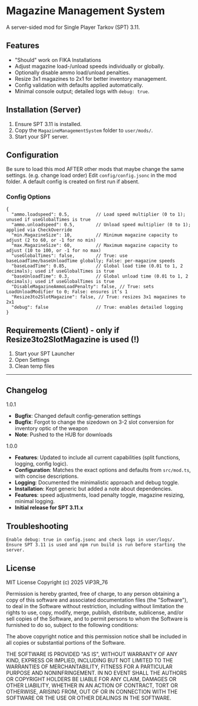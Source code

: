 # Magazine Management System

A server-sided mod for Single Player Tarkov (SPT) 3.11.

## Features
- "Should" work on FIKA Installations
- Adjust magazine load-/unload speeds individually or globally.
- Optionally disable ammo load/unload penalties.
- Resize 3x1 magazines to 2x1 for better inventory management.
- Config validation with defaults applied automatically.
- Minimal console output; detailed logs with `debug: true`.

## Installation (Server)
1. Ensure SPT 3.11 is installed.
2. Copy the `MagazineManagementSystem` folder to `user/mods/`.
3. Start your SPT server.

## Configuration
Be sure to load this mod AFTER other mods that maybe change the same settings. (e.g. change load order)
Edit `config/config.jsonc` in the mod folder. A default config is created on first run if absent.

### Config Options
```jsonc
{
  "ammo.loadspeed": 0.5,          // Load speed multiplier (0 to 1); unused if useGlobalTimes is true
  "ammo.unloadspeed": 0.5,        // Unload speed multiplier (0 to 1); applied via CheckOverride
  "min.MagazineSize": 10,         // Minimum magazine capacity to adjust (2 to 60, or -1 for no min)
  "max.MagazineSize": 60,         // Maximum magazine capacity to adjust (10 to 100, or -1 for no max)
  "useGlobalTimes": false,        // True: use baseLoadTime/baseUnloadTime globally; False: per-magazine speeds
  "baseLoadTime": 0.85,           // Global load time (0.01 to 1, 2 decimals); used if useGlobalTimes is true
  "baseUnloadTime": 0.3,          // Global unload time (0.01 to 1, 2 decimals); used if useGlobalTimes is true
  "DisableMagazineAmmoLoadPenalty": false, // True: sets LoadUnloadModifier to 0; False: ensures it’s 1
  "Resize3to2SlotMagazine": false, // True: resizes 3x1 magazines to 2x1
  "debug": false                  // True: enables detailed logging
}
```
## Requirements (Client) - only if Resize3to2SlotMagazine is used (!)
1. Start your SPT Launcher
2. Open Settings
3. Clean temp files

---
## Changelog
1.0.1
- **Bugfix**: Changed default config-generation settings
- **Bugfix**: Forgot to change the sizedown on 3-2 slot conversion for inventory optic of the weapon
- **Note**: Pushed to the HUB for downloads
  
1.0.0
- **Features**: Updated to include all current capabilities (split functions, logging, config logic).
- **Configuration**: Matches the exact options and defaults from `src/mod.ts`, with concise descriptions.
- **Logging**: Documented the minimalistic approach and debug toggle.
- **Installation**: Kept generic but added a note about dependencies.
- **Features**: speed adjustments, load penalty toggle, magazine resizing, minimal logging.
- **Initial release for SPT 3.11.x**

## Troubleshooting
    Enable debug: true in config.jsonc and check logs in user/logs/.
    Ensure SPT 3.11 is used and npm run build is run before starting the server.

## License
MIT License
Copyright (c) 2025 ViP3R_76

Permission is hereby granted, free of charge, to any person obtaining a copy
of this software and associated documentation files (the "Software"), to deal
in the Software without restriction, including without limitation the rights
to use, copy, modify, merge, publish, distribute, sublicense, and/or sell
copies of the Software, and to permit persons to whom the Software is
furnished to do so, subject to the following conditions:

The above copyright notice and this permission notice shall be included in all
copies or substantial portions of the Software.

THE SOFTWARE IS PROVIDED "AS IS", WITHOUT WARRANTY OF ANY KIND, EXPRESS OR
IMPLIED, INCLUDING BUT NOT LIMITED TO THE WARRANTIES OF MERCHANTABILITY,
FITNESS FOR A PARTICULAR PURPOSE AND NONINFRINGEMENT. IN NO EVENT SHALL THE
AUTHORS OR COPYRIGHT HOLDERS BE LIABLE FOR ANY CLAIM, DAMAGES OR OTHER
LIABILITY, WHETHER IN AN ACTION OF CONTRACT, TORT OR OTHERWISE, ARISING FROM,
OUT OF OR IN CONNECTION WITH THE SOFTWARE OR THE USE OR OTHER DEALINGS IN THE
SOFTWARE.
